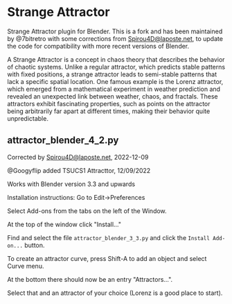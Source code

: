 Strange Attractor
=================

Strange Attractor plugin for Blender. This is a fork and has been maintained by @7bitretro with some corrections from Spirou4D@laposte.net, to update the code for compatibility with more recent versions of Blender.

A Strange Attractor is a concept in chaos theory that describes the behavior of chaotic systems. Unlike a regular attractor, which predicts stable patterns with fixed positions, a strange attractor leads to semi-stable patterns that lack a specific spatial location. One famous example is the Lorenz attractor, which emerged from a mathematical experiment in weather prediction and revealed an unexpected link between weather, chaos, and fractals. These attractors exhibit fascinating properties, such as points on the attractor being arbitrarily far apart at different times, making their behavior quite unpredictable.

## attractor_blender_4_2.py 

Corrected by Spirou4D@laposte.net, 2022-12-09

@Googyflip added TSUCS1 Attracttor, 12/09/2022

Works with Blender version 3.3 and upwards

Installation instructions: Go to Edit->Preferences

Select Add-ons from the tabs on the left of the Window. 

At the top of the window click "Install..."

Find and select the file ```attractor_blender_3_3.py``` and click the ```Install Add-on...``` button.

To create an attractor curve, press Shift-A to add an object and select Curve menu. 

At the bottom there should now be an entry "Attractors...".

Select that and an attractor of your choice (Lorenz is a good place to start).
